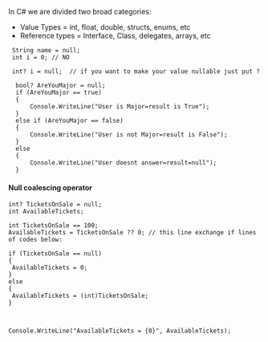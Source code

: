 In C# we are divided two broad categories:

- Value Types = int, float, double, structs, enums, etc
- Reference types = Interface, Class, delegates, arrays, etc

```
 String name = null;
 int i = 0; // NO

 int? i = null;  // if you want to make your value nullable just put ?
```


```
  bool? AreYouMajor = null;
  if (AreYouMajor == true)
  {
      Console.WriteLine("User is Major=result is True");
  }
  else if (AreYouMajor == false)
  {
      Console.WriteLine("User is not Major=result is False");
  }
  else
  {
      Console.WriteLine("User doesnt answer=result=null");
  }
```

#### Null coalescing operator

```
int? TicketsOnSale = null;
int AvailableTickets;

int TicketsOnSale == 100;
AvailableTickets = TicketsOnSale ?? 0; // this line exchange if lines of codes below:

if (TicketsOnSale == null)
{
 AvailableTickets = 0;
}
else
{
 AvailableTickets = (int)TicketsOnSale;
}



Console.WriteLine("AvailableTickets = {0}", AvailableTickets);
```
